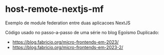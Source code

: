 # host-remote-nextjs-mf
Exemplo de module federation entre duas aplicacoes NextJS

Código usado no passo-a-passo de uma série no blog Egoísmo Duplicado:

- https://blog.fabricio.org/micro-frontends-em-2023/
- https://blog.fabricio.org/micro-frontends-em-2023-2/  
